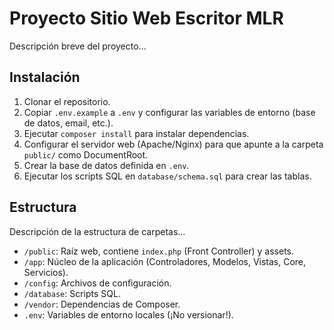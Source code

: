 # Proyecto Sitio Web Escritor MLR

Descripción breve del proyecto...

## Instalación

1.  Clonar el repositorio.
2.  Copiar `.env.example` a `.env` y configurar las variables de entorno (base de datos, email, etc.).
3.  Ejecutar `composer install` para instalar dependencias.
4.  Configurar el servidor web (Apache/Nginx) para que apunte a la carpeta `public/` como DocumentRoot.
5.  Crear la base de datos definida en `.env`.
6.  Ejecutar los scripts SQL en `database/schema.sql` para crear las tablas.

## Estructura

Descripción de la estructura de carpetas...

*   `/public`: Raíz web, contiene `index.php` (Front Controller) y assets.
*   `/app`: Núcleo de la aplicación (Controladores, Modelos, Vistas, Core, Servicios).
*   `/config`: Archivos de configuración.
*   `/database`: Scripts SQL.
*   `/vendor`: Dependencias de Composer.
*   `.env`: Variables de entorno locales (¡No versionar!).

